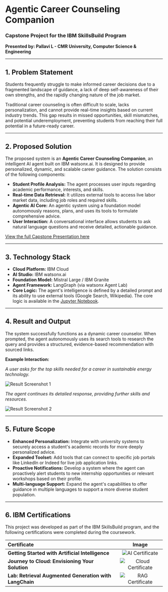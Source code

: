# Agentic Career Counseling Companion

### Capstone Project for the IBM SkillsBuild Program

**Presented by: Pallavi L - CMR University, Computer Science & Engineering**

---

## 1. Problem Statement

Students frequently struggle to make informed career decisions due to a fragmented landscape of guidance, a lack of deep self-awareness of their own strengths, and the rapidly changing nature of the job market.

Traditional career counseling is often difficult to scale, lacks personalization, and cannot provide real-time insights based on current industry trends. This gap results in missed opportunities, skill mismatches, and potential underemployment, preventing students from reaching their full potential in a future-ready career.

---

## 2. Proposed Solution

The proposed system is an **Agentic Career Counseling Companion**, an intelligent AI agent built on IBM watsonx.ai. It is designed to provide personalized, dynamic, and scalable career guidance. The solution consists of the following components:

*   **Student Profile Analysis:** The agent processes user inputs regarding academic performance, interests, and skills.
*   **Real-time Data Retrieval:** It utilizes external tools to access live labor market data, including job roles and required skills.
*   **Agentic AI Core:** An agentic system using a foundation model autonomously reasons, plans, and uses its tools to formulate comprehensive advice.
*   **User Interaction:** A conversational interface allows students to ask natural language questions and receive detailed, actionable guidance.

[View the full Capstone Presentation here](./Capstone_Presentation.pdf)

---

## 3. Technology Stack

*   **Cloud Platform:** IBM Cloud
*   **AI Studio:** IBM watsonx.ai
*   **Foundation Model:** Mistral Large / IBM Granite
*   **Agent Framework:** LangGraph (via watsonx Agent Lab)
*   **Core Logic:** The agent's intelligence is defined by a detailed prompt and its ability to use external tools (Google Search, Wikipedia). The core logic is available in the [Jupyter Notebook](./agentic_career_counselor.ipynb).

---

## 4. Result and Output

The system successfully functions as a dynamic career counselor. When prompted, the agent autonomously uses its search tools to research the query and provides a structured, evidence-based recommendation with sourced links.

**Example Interaction:**

*A user asks for the top skills needed for a career in sustainable energy technology.*

![Result Screenshot 1](./images/result-screenshot-1.png)

*The agent continues its detailed response, providing further skills and resources.*

![Result Screenshot 2](./images/result-screenshot-2.png)

---

## 5. Future Scope

*   **Enhanced Personalization:** Integrate with university systems to securely access a student's academic records for more deeply personalized advice.
*   **Expanded Toolset:** Add tools that can connect to specific job portals like LinkedIn or Indeed for live job application links.
*   **Proactive Notifications:** Develop a system where the agent can proactively alert students to new internship opportunities or relevant workshops based on their profile.
*   **Multi-language Support:** Expand the agent's capabilities to offer guidance in multiple languages to support a more diverse student population.

---

## 6. IBM Certifications

This project was developed as part of the IBM SkillsBuild program, and the following certifications were completed during the coursework.

| Certificate | Image |
| :--- | :---: |
| **Getting Started with Artificial Intelligence** | ![AI Certificate](./images/certificate-ai.png) |
| **Journey to Cloud: Envisioning Your Solution** | ![Cloud Certificate](./images/certificate-cloud.png) |
| **Lab: Retrieval Augmented Generation with LangChain** | ![RAG Certificate](./images/certificate-rag.png) |
